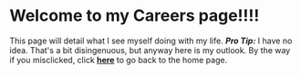 # **Welcome to my Careers page!!!!**
 This page will detail what I see myself doing with my life. **_Pro Tip:_** I have no idea. That's a bit disingenuous, but anyway here is my outlook.
 By the way if you misclicked, click [**here**](/README.md) to go back to the home page.
